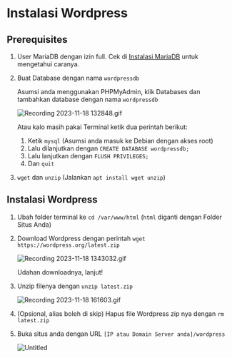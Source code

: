 # Instalasi Wordpress

## Prerequisites

1. User MariaDB dengan izin full. Cek di [Instalasi MariaDB](/assets/mariadb.html) untuk mengetahui caranya.
2. Buat Database dengan nama `wordpressdb`
    
    Asumsi anda menggunakan PHPMyAdmin, klik Databases dan tambahkan database dengan nama `wordpressdb`
    
    ![Recording 2023-11-18 132848.gif](/assets/wordpress/001_wordpress.gif)
    
    Atau kalo masih pakai Terminal ketik dua perintah berikut:
    
    1. Ketik `mysql` (Asumsi anda masuk ke Debian dengan akses root)
    2. Lalu dilanjutkan dengan `CREATE DATABASE wordpressdb;`
    3. Lalu lanjutkan dengan `FLUSH PRIVILEGES;`
    4. Dan `quit`

3. `wget` dan `unzip` (Jalankan `apt install wget unzip`)

## Instalasi Wordpress

1. Ubah folder terminal ke `cd /var/www/html` (`html` diganti dengan Folder Situs Anda)
2. Download Wordpress dengan perintah `wget https://wordpress.org/latest.zip`
    
    ![Recording 2023-11-18 1343032.gif](/assets/wordpress/002_wordpress.gif)
    
    Udahan downloadnya, lanjut!
    
3. Unzip filenya dengan `unzip latest.zip`
    
    ![Recording 2023-11-18 161603.gif](/assets/wordpress/003_wordpress.gif)
    
4. (Opsional, alias boleh di skip) Hapus file Wordpress zip nya dengan `rm latest.zip`
5. Buka situs anda dengan URL `[IP atau Domain Server anda]/wordpress`
    
    ![Untitled](/assets/wordpress/004_wordpress.png)